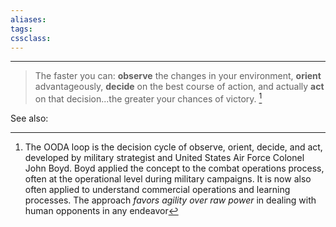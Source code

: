 ```yaml
---
aliases:
tags: 
cssclass:
---
```

---
> The faster you can: **observe** the changes in your environment, **orient** advantageously, **decide** on the best course of action, and actually **act** on that decision...the greater your chances of victory. [^1]

See also:

[^1]: The OODA loop is the decision cycle of observe, orient, decide, and act, developed by military strategist and United States Air Force Colonel John Boyd. Boyd applied the concept to the combat operations process, often at the operational level during military campaigns. It is now also often applied to understand commercial operations and learning processes. The approach *favors agility over raw power* in dealing with human opponents in any endeavor